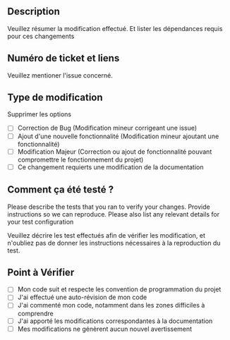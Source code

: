 ## Description
Veuillez résumer la modification effectué. Et lister les dépendances requis pour ces changements

## Numéro de ticket et liens
Veuillez mentioner l'issue concerné.

## Type de modification
Supprimer les options 

- [ ] Correction de Bug (Modification mineur corrigeant une issue)
- [ ] Ajout d'une nouvelle fonctionnalité (Modification mineur ajoutant une fonctionnalité)
- [ ] Modification Majeur (Correction ou ajout de fonctionnalité pouvant compromettre le fonctionnement du projet)
- [ ] Ce changement requierts une modification de la documentation

## Comment ça été testé ?
Please describe the tests that you ran to verify your changes. Provide instructions so we can reproduce. Please also list any relevant details for your test configuration

Veuillez décrire les test effectués afin de vérifier les modification, et n'oubliez pas de donner les instructions nécessaires à la reproduction du test.

## Point à Vérifier
- [ ] Mon code suit et respecte les convention de programmation du projet
- [ ] J'ai effectué une auto-révision de mon code
- [ ] J'ai commenté mon code, notamment dans les zones difficiles à comprendre
- [ ] J'ai apporté les modifications correspondantes à la documentation
- [ ] Mes modifications ne génèrent aucun nouvel avertissement

